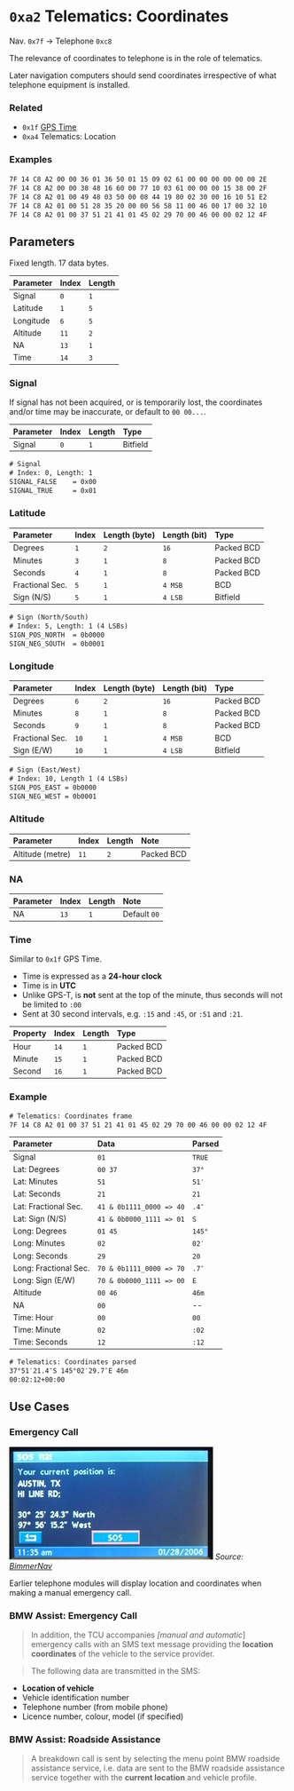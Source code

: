 # `0xa2` Telematics: Coordinates

Nav. `0x7f` → Telephone `0xc8`

The relevance of coordinates to telephone is in the role of telematics.

Later navigation computers should send coordinates irrespective of what telephone equipment is installed.

### Related

- `0x1f` [GPS Time](1f.md)
- `0xa4` Telematics: Location

### Examples

    7F 14 C8 A2 00 00 36 01 36 50 01 15 09 02 61 00 00 00 00 00 00 2E
    7F 14 C8 A2 00 00 38 48 16 60 00 77 10 03 61 00 00 00 15 38 00 2F
    7F 14 C8 A2 01 00 49 48 03 50 00 08 44 19 80 02 30 00 16 10 51 E2
    7F 14 C8 A2 01 00 51 28 35 20 00 00 56 58 11 00 46 00 17 00 32 10
    7F 14 C8 A2 01 00 37 51 21 41 01 45 02 29 70 00 46 00 00 02 12 4F

## Parameters

Fixed length. 17 data bytes.

Parameter|Index|Length
:--------|:----|:---
Signal|`0`|`1`|
Latitude|`1`|`5`|
Longitude|`6`|`5`|
Altitude|`11`|`2`|
NA|`13`|`1`|
Time|`14`|`3`|

### Signal

If signal has not been acquired, or is temporarily lost, the coordinates and/or time may be inaccurate, or default to `00 00...`.

Parameter|Index|Length|Type
:--------|:----|:-----|:---
Signal|`0`|`1`|Bitfield
    
    # Signal
    # Index: 0, Length: 1
    SIGNAL_FALSE    = 0x00
    SIGNAL_TRUE     = 0x01

### Latitude

Parameter|Index|Length (byte)|Length (bit)|Type
:---|:---|:---|:---|:---
Degrees|`1`|`2`|`16`|Packed BCD
Minutes|`3`|`1`|`8`|Packed BCD
Seconds|`4`|`1`|`8`|Packed BCD
Fractional Sec.|`5`|`1`|`4 MSB`|BCD
Sign (N/S)|`5`|`1`|`4 LSB`|Bitfield

    # Sign (North/South)
    # Index: 5, Length: 1 (4 LSBs)
    SIGN_POS_NORTH  = 0b0000
    SIGN_NEG_SOUTH  = 0b0001

### Longitude

Parameter|Index|Length (byte)|Length (bit)|Type
:---|:---|:---|:---|:---
Degrees|`6`|`2`|`16`|Packed BCD
Minutes|`8`|`1`|`8`|Packed BCD
Seconds|`9`|`1`|`8`|Packed BCD
Fractional Sec.|`10`|`1`|`4 MSB`|BCD
Sign (E/W)|`10`|`1`|`4 LSB`|Bitfield
    
    # Sign (East/West)
    # Index: 10, Length 1 (4 LSBs)
    SIGN_POS_EAST = 0b0000
    SIGN_NEG_WEST = 0b0001

### Altitude

Parameter|Index|Length|Note
:---|:---|:---|:---
Altitude (metre)|`11`|`2`|Packed BCD <!--possibly integer?-->

### NA

Parameter |Index|Length|Note
:---|:---|:---|:---
NA|`13`|`1`|Default `00`

### Time

Similar to `0x1f` GPS Time.

- Time is expressed as a **24-hour clock**
- Time is in **UTC**
- Unlike GPS-T, is **not** sent at the top of the minute, thus seconds will not be limited to `:00`
- Sent at 30 second intervals, e.g. `:15` and `:45`, or `:51` and `:21`.

Property|Index|Length|Type
:---|:---|:---|:---
Hour|`14`|`1`|Packed BCD
Minute|`15`|`1`|Packed BCD
Second|`16`|`1`|Packed BCD

### Example

    # Telematics: Coordinates frame
    7F 14 C8 A2 01 00 37 51 21 41 01 45 02 29 70 00 46 00 00 02 12 4F

Parameter|Data|Parsed
:-------|:---|:---
Signal|`01`|`TRUE`
Lat: Degrees|`00 37`|`37°`
Lat: Minutes|`51`|`51′`
Lat: Seconds|`21`|`21`
Lat: Fractional Sec.|`41 & 0b1111_0000 => 40`|`.4″`
Lat: Sign (N/S)|`41 & 0b0000_1111 => 01`|`S`
Long: Degrees|`01 45`|`145°`
Long: Minutes|`02`|`02′`
Long: Seconds|`29`|`20`
Long: Fractional Sec.|`70 & 0b1111_0000 => 70`|`.7″`
Long: Sign (E/W)|`70 & 0b0000_1111 => 00`|`E`
Altitude|`00 46`|`46m`
NA|`00`|--
Time: Hour|`00`|`00`
Time: Minute|`02`|`:02`
Time: Seconds|`12`|`:12`
    
    # Telematics: Coordinates parsed
    37°51′21.4″S 145°02′29.7″E 46m
    00:02:12+00:00

## Use Cases

### Emergency Call

![Emergency Coordinates](telematics/coordinates.jpg)
*Source: [BimmerNav](http://www.bimmernav.com/btfunctions.html)*

Earlier telephone modules will display location and coordinates when making a manual emergency call.

### BMW Assist: Emergency Call

> In addition, the TCU accompanies *[manual and automatic*] emergency calls with an SMS text message providing the **location coordinates** of the vehicle to the service provider.

> The following data are transmitted in the SMS:
- **Location of vehicle**
- Vehicle identification number
- Telephone number (from mobile phone)
- Licence number, colour, model (if specified)

### BMW Assist: Roadside Assistance

> A breakdown call is sent by selecting the menu point BMW roadside assistance service, i.e. data are sent to the BMW roadside assistance service together with the **current location** and vehicle profile.